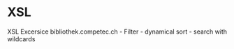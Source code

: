 # XSL
XSL Excersice bibliothek.competec.ch
    - Filter
    - dynamical sort
    - search with wildcards
